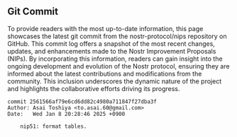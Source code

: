 ## Git Commit
To provide readers with the most up-to-date information, this page showcases the latest git commit from the nostr-protocol/nips repository on GitHub. This commit log offers a snapshot of the most recent changes, updates, and enhancements made to the Nostr Improvement Proposals (NIPs). By incorporating this information, readers can gain insight into the ongoing development and evolution of the Nostr protocol, ensuring they are informed about the latest contributions and modifications from the community. This inclusion underscores the dynamic nature of the project and highlights the collaborative efforts driving its progress.

```shell
commit 2561566af79e6cd6dd82c4980a711847f27dba3f
Author: Asai Toshiya <to.asai.60@gmail.com>
Date:   Wed Jan 8 20:28:46 2025 +0900

    nip51: format tables.
```
